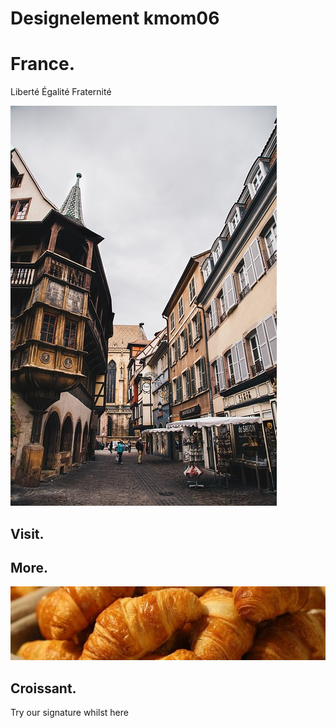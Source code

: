 <div class="content-designelement">
    <h1><span>Designelement</span> kmom06</h1>
    <div class="balance-proportion">
        <div>
            <h1>France.</h1>
            <p>Liberté Égalité Fraternité</p>
        </div>
        <img src="../htdocs/img/france.jpg" alt="france">
    </div>
    <div class="prespektive">
        <div>
            <h2>Visit.</h2>
        </div>
        <div>
            <h2>More.</h2>
        </div>
    </div>
    <div class="bread">
        <img src="../htdocs/img/bread.jpg" alt="bread">
        <div>
            <h2>Croissant.</h2>
            <p>Try our signature whilst here</p>
        </div>
    </div>
</div>
